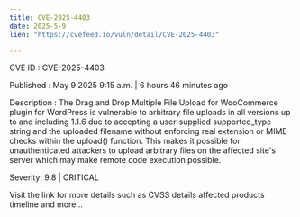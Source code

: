 ```yaml
---
title: CVE-2025-4403
date: 2025-5-9
lien: "https://cvefeed.io/vuln/detail/CVE-2025-4403"

---
```


CVE ID : CVE-2025-4403

Published :  May 9
2025
9:15 a.m. | 6 hours
46 minutes ago

Description : The Drag and Drop Multiple File Upload for WooCommerce plugin for WordPress is vulnerable to arbitrary file uploads in all versions up to
and including
1.1.6 due to accepting a user‐supplied supported_type string and the uploaded filename without enforcing real extension or MIME checks within the upload() function. This makes it possible for unauthenticated attackers to upload arbitrary files on the affected site's server which may make remote code execution possible.

Severity: 9.8 | CRITICAL

Visit the link for more details
such as CVSS details
affected products
timeline
and more...
